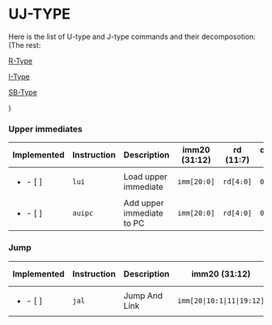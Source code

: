 # UJ-TYPE

Here is the list of U-type and J-type commands and their decomposotion:
(The rest:

[R-Type](docs/r_type.md)

[I-Type](docs/i_type.md)

[SB-Type](docs/sb_type.md)

)

### Upper immediates


| Implemented                | Instruction | Description               | imm20 (31:12) | rd (11:7) | opcode (6:0) |
| -------------------------- | ----------- | ------------------------- | ------------- | --------- | ------------ |
| <ul> <li>- [ ] </li> </ul> | `lui`       | Load upper immediate      | `imm[20:0]`   | `rd[4:0]` | `0110111`    |
| <ul> <li>- [ ] </li> </ul> | `auipc`     | Add upper immediate to PC | `imm[20:0]`   | `rd[4:0]` | `0010111`    |


### Jump

| Implemented                | Instruction | Description   | imm20 (31:12)              | rd (11:7) | opcode (6:0) |
| -------------------------- | ----------- | ------------- | -------------------------- | --------- | ------------ |
| <ul> <li>- [ ] </li> </ul> | `jal`       | Jump And Link | `imm[20\|10:1\|11\|19:12]` | `rd[4:0]` | `1101111`    |
